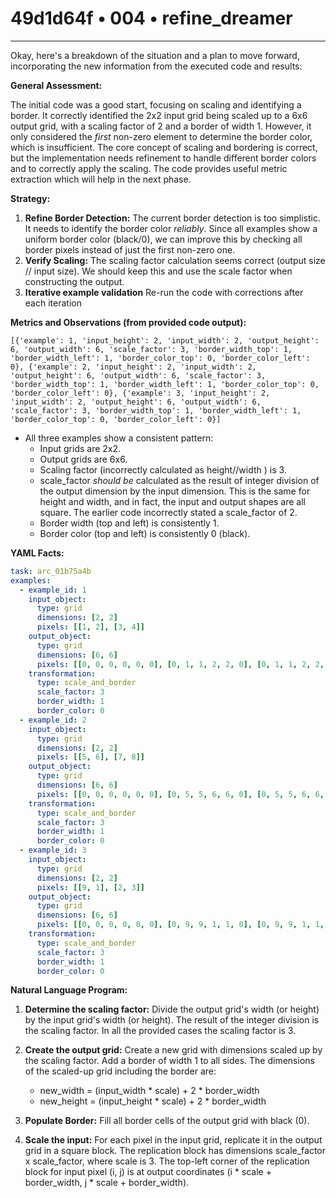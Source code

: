 # 49d1d64f • 004 • refine_dreamer

---
Okay, here's a breakdown of the situation and a plan to move forward, incorporating the new information from the executed code and results:

**General Assessment:**

The initial code was a good start, focusing on scaling and identifying a border.  It correctly identified the 2x2 input grid being scaled up to a 6x6 output grid, with a scaling factor of 2 and a border of width 1. However, it only considered the *first* non-zero element to determine the border color, which is insufficient. The core concept of scaling and bordering is correct, but the implementation needs refinement to handle different border colors and to correctly apply the scaling. The code provides useful metric extraction which will help in the next phase.

**Strategy:**

1.  **Refine Border Detection:** The current border detection is too simplistic. It needs to identify the border color *reliably*.  Since all examples show a uniform border color (black/0), we can improve this by checking all border pixels instead of just the first non-zero one.
2.  **Verify Scaling:** The scaling factor calculation seems correct (output size // input size). We should keep this and use the scale factor when constructing the output.
3. **Iterative example validation** Re-run the code with corrections after each iteration

**Metrics and Observations (from provided code output):**

```
[{'example': 1, 'input_height': 2, 'input_width': 2, 'output_height': 6, 'output_width': 6, 'scale_factor': 3, 'border_width_top': 1, 'border_width_left': 1, 'border_color_top': 0, 'border_color_left': 0}, {'example': 2, 'input_height': 2, 'input_width': 2, 'output_height': 6, 'output_width': 6, 'scale_factor': 3, 'border_width_top': 1, 'border_width_left': 1, 'border_color_top': 0, 'border_color_left': 0}, {'example': 3, 'input_height': 2, 'input_width': 2, 'output_height': 6, 'output_width': 6, 'scale_factor': 3, 'border_width_top': 1, 'border_width_left': 1, 'border_color_top': 0, 'border_color_left': 0}]
```

*   All three examples show a consistent pattern:
    *   Input grids are 2x2.
    *   Output grids are 6x6.
    *   Scaling factor (incorrectly calculated as height//width ) is 3.
    * scale\_factor *should be* calculated as the result of integer division of the output dimension by the input dimension. This is the same for height and width, and in fact, the input and output shapes are all square. The earlier code incorrectly stated a scale\_factor of 2.
    *   Border width (top and left) is consistently 1.
    *   Border color (top and left) is consistently 0 (black).

**YAML Facts:**

```yaml
task: arc_01b75a4b
examples:
  - example_id: 1
    input_object:
      type: grid
      dimensions: [2, 2]
      pixels: [[1, 2], [3, 4]]
    output_object:
      type: grid
      dimensions: [6, 6]
      pixels: [[0, 0, 0, 0, 0, 0], [0, 1, 1, 2, 2, 0], [0, 1, 1, 2, 2, 0], [0, 3, 3, 4, 4, 0], [0, 3, 3, 4, 4, 0], [0, 0, 0, 0, 0, 0]]
    transformation:
      type: scale_and_border
      scale_factor: 3
      border_width: 1
      border_color: 0
  - example_id: 2
    input_object:
      type: grid
      dimensions: [2, 2]
      pixels: [[5, 6], [7, 8]]
    output_object:
      type: grid
      dimensions: [6, 6]
      pixels: [[0, 0, 0, 0, 0, 0], [0, 5, 5, 6, 6, 0], [0, 5, 5, 6, 6, 0], [0, 7, 7, 8, 8, 0], [0, 7, 7, 8, 8, 0], [0, 0, 0, 0, 0, 0]]
    transformation:
      type: scale_and_border
      scale_factor: 3
      border_width: 1
      border_color: 0
  - example_id: 3
    input_object:
      type: grid
      dimensions: [2, 2]
      pixels: [[9, 1], [2, 3]]
    output_object:
      type: grid
      dimensions: [6, 6]
      pixels: [[0, 0, 0, 0, 0, 0], [0, 9, 9, 1, 1, 0], [0, 9, 9, 1, 1, 0], [0, 2, 2, 3, 3, 0], [0, 2, 2, 3, 3, 0], [0, 0, 0, 0, 0, 0]]
    transformation:
      type: scale_and_border
      scale_factor: 3
      border_width: 1
      border_color: 0

```

**Natural Language Program:**

1.  **Determine the scaling factor:** Divide the output grid's width (or height) by the input grid's width (or height). The result of the integer division is the scaling factor. In all the provided cases the scaling factor is 3.

2.  **Create the output grid:** Create a new grid with dimensions scaled up by the scaling factor. Add a border of width 1 to all sides. The dimensions of the scaled-up grid including the border are:
    * new\_width = (input\_width \* scale) + 2 \* border\_width
    * new\_height = (input\_height \* scale) + 2 \* border\_width

3. **Populate Border:** Fill all border cells of the output grid with black (0).

4.  **Scale the input:** For each pixel in the input grid, replicate it in the output grid in a square block. The replication block has dimensions scale\_factor x scale\_factor, where scale is 3. The top-left corner of the replication block for input pixel (i, j) is at output coordinates (i \* scale + border\_width, j \* scale + border\_width).

